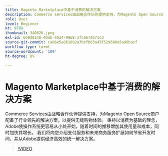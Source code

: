 ```yaml
---
title: Magento Marketplace中基于消费的解决方案
description: Commerce services由战略合作伙伴提供支持，为Magento Open Source商户配备了行业领先的解决方案，以提供无缝的购物体验……（请用60到160个字符描述）
role: User
level: Beginner
kt: 9788
thumbnail: 340626.jpeg
exl-id: 669d8140-40db-4024-9968-3fca674b73cd
source-git-commit: ca06e5a8b1602a7bcfb83a43f529680a5a96bacf
workflow-type: tm+mt
source-wordcount: '109'
ht-degree: 0%

---
```


# Magento Marketplace中基于消费的解决方案

Commerce Services由战略合作伙伴提供支持，为Magento Open Source商户配备了行业领先的解决方案，以提供无缝购物体验。 秉持以消费为基础的理念，Adobe使操作系统更容易从小处开始，随着时间的推移增加其使用量和成本，同时加快其增长。 我们将向您介绍支付服务和未来商务服务扩展如何节省开发时间，并从Adobe提供经济高效的统一解决方案。

>[!VIDEO](https://video.tv.adobe.com/v/340626/?quality=12&learn=on)
